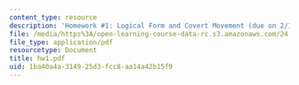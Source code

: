 ```yaml
---
content_type: resource
description: 'Homework #1: Logical Form and Covert Movement (due on 2/13).'
file: /media/https%3A/open-learning-course-data-rc.s3.amazonaws.com/24-952-advanced-syntax-spring-2007/1ba40a4a314925d3fcc8aa14a42b15f9_hw1.pdf
file_type: application/pdf
resourcetype: Document
title: hw1.pdf
uid: 1ba40a4a-3149-25d3-fcc8-aa14a42b15f9
---
```

